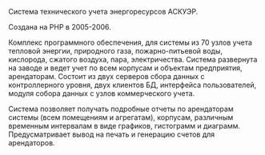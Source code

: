 Система технического учета энергоресурсов АСКУЭР.

Создана на PHP в 2005-2006.

Комплекс программного обеспечения, для системы из 70 узлов учета тепловой энергии, природного газа, пожарно-питьевой воды, кислорода, сжатого воздуха, пара, электричества. Система развернута на заводе и ведет учет по всем корпусам и объектам предприятия, арендаторам. Состоит из двух серверов сбора данных с контроллерного уровня, двух клиентов БД, интерфейса пользователей, модуля собора данных с узлов коммерческого учета. 

Система позволяет получать подробные отчеты по арендаторам системы (всем помещениям и агрегатам), корпусам, различным временным интервалам в виде графиков, гистограмм и диаграмм. Предусматривает вывод на печать и генерацию счетов для арендаторов.
